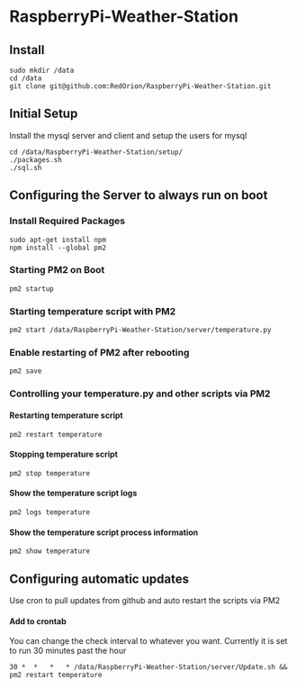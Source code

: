 # RaspberryPi-Weather-Station

## Install
````shell
sudo mkdir /data
cd /data
git clone git@github.com:RedOrion/RaspberryPi-Weather-Station.git
````

## Initial Setup

Install the mysql server and client and setup the users for mysql

````shell
cd /data/RaspberryPi-Weather-Station/setup/
./packages.sh
./sql.sh
````

## Configuring the Server to always run on boot

### Install Required Packages
````shell
sudo apt-get install npm
npm install --global pm2
````

### Starting PM2 on Boot
````shell
pm2 startup
````

### Starting temperature script with PM2
````shell
pm2 start /data/RaspberryPi-Weather-Station/server/temperature.py
````

### Enable restarting of PM2 after rebooting
````shell
pm2 save
````

### Controlling your temperature.py and other scripts via PM2

#### Restarting temperature script
````shell
pm2 restart temperature
````
#### Stopping temperature script
````shell
pm2 stop temperature
````
#### Show the temperature script logs
````shell
pm2 logs temperature
````
#### Show the temperature script process information
````shell
pm2 show temperature
````

## Configuring automatic updates
Use cron to pull updates from github and auto restart the scripts via PM2

#### Add to crontab
You can change the check interval to whatever you want. Currently it is set to run 30 minutes past the hour
````shell
30 *  *   *   * /data/RaspberryPi-Weather-Station/server/Update.sh && pm2 restart temperature
````
